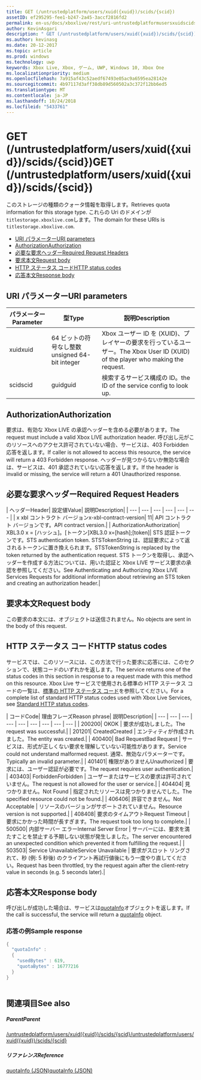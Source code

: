 ```yaml
---
title: GET (/untrustedplatform/users/xuid({xuid})/scids/{scid})
assetID: ef295295-fee1-b247-2a45-3accf2816fd2
permalink: en-us/docs/xboxlive/rest/uri-untrustedplatformusersxuidscidsscid-get.html
author: KevinAsgari
description: " GET (/untrustedplatform/users/xuid({xuid})/scids/{scid})"
ms.author: kevinasg
ms.date: 20-12-2017
ms.topic: article
ms.prod: windows
ms.technology: uwp
keywords: Xbox Live, Xbox, ゲーム, UWP, Windows 10, Xbox One
ms.localizationpriority: medium
ms.openlocfilehash: 7a915af43c52aedf67493e05ac9a6595ea28142e
ms.sourcegitcommit: 4b97117d3aff38db89d560502a3c372f12bb6ed5
ms.translationtype: MT
ms.contentlocale: ja-JP
ms.lasthandoff: 10/24/2018
ms.locfileid: "5433761"
---
```

# <a name="get-untrustedplatformusersxuidxuidscidsscid"></a><span data-ttu-id="a0904-104">GET (/untrustedplatform/users/xuid({xuid})/scids/{scid})</span><span class="sxs-lookup"><span data-stu-id="a0904-104">GET (/untrustedplatform/users/xuid({xuid})/scids/{scid})</span></span>
<span data-ttu-id="a0904-105">このストレージの種類のクォータ情報を取得します。</span><span class="sxs-lookup"><span data-stu-id="a0904-105">Retrieves quota information for this storage type.</span></span> <span data-ttu-id="a0904-106">これらの Uri のドメインが`titlestorage.xboxlive.com`します。</span><span class="sxs-lookup"><span data-stu-id="a0904-106">The domain for these URIs is `titlestorage.xboxlive.com`.</span></span>
 
  * [<span data-ttu-id="a0904-107">URI パラメーター</span><span class="sxs-lookup"><span data-stu-id="a0904-107">URI parameters</span></span>](#ID4EX)
  * [<span data-ttu-id="a0904-108">Authorization</span><span class="sxs-lookup"><span data-stu-id="a0904-108">Authorization</span></span>](#ID4ECB)
  * [<span data-ttu-id="a0904-109">必要な要求ヘッダー</span><span class="sxs-lookup"><span data-stu-id="a0904-109">Required Request Headers</span></span>](#ID4ENB)
  * [<span data-ttu-id="a0904-110">要求本文</span><span class="sxs-lookup"><span data-stu-id="a0904-110">Request body</span></span>](#ID4EWC)
  * [<span data-ttu-id="a0904-111">HTTP ステータス コード</span><span class="sxs-lookup"><span data-stu-id="a0904-111">HTTP status codes</span></span>](#ID4EBD)
  * [<span data-ttu-id="a0904-112">応答本文</span><span class="sxs-lookup"><span data-stu-id="a0904-112">Response body</span></span>](#ID4EUAAC)
 
<a id="ID4EX"></a>

 
## <a name="uri-parameters"></a><span data-ttu-id="a0904-113">URI パラメーター</span><span class="sxs-lookup"><span data-stu-id="a0904-113">URI parameters</span></span>
 
| <span data-ttu-id="a0904-114">パラメーター</span><span class="sxs-lookup"><span data-stu-id="a0904-114">Parameter</span></span>| <span data-ttu-id="a0904-115">型</span><span class="sxs-lookup"><span data-stu-id="a0904-115">Type</span></span>| <span data-ttu-id="a0904-116">説明</span><span class="sxs-lookup"><span data-stu-id="a0904-116">Description</span></span>| 
| --- | --- | --- | 
| <span data-ttu-id="a0904-117">xuid</span><span class="sxs-lookup"><span data-stu-id="a0904-117">xuid</span></span>| <span data-ttu-id="a0904-118">64 ビットの符号なし整数</span><span class="sxs-lookup"><span data-stu-id="a0904-118">unsigned 64-bit integer</span></span>| <span data-ttu-id="a0904-119">Xbox ユーザー ID を (XUID)、プレイヤーの要求を行っているユーザー。</span><span class="sxs-lookup"><span data-stu-id="a0904-119">The Xbox User ID (XUID) of the player who making the request.</span></span>| 
| <span data-ttu-id="a0904-120">scid</span><span class="sxs-lookup"><span data-stu-id="a0904-120">scid</span></span>| <span data-ttu-id="a0904-121">guid</span><span class="sxs-lookup"><span data-stu-id="a0904-121">guid</span></span>| <span data-ttu-id="a0904-122">検索するサービス構成の ID。</span><span class="sxs-lookup"><span data-stu-id="a0904-122">the ID of the service config to look up.</span></span>| 
  
<a id="ID4ECB"></a>

 
## <a name="authorization"></a><span data-ttu-id="a0904-123">Authorization</span><span class="sxs-lookup"><span data-stu-id="a0904-123">Authorization</span></span>
 
<span data-ttu-id="a0904-124">要求は、有効な Xbox LIVE の承認ヘッダーを含める必要があります。</span><span class="sxs-lookup"><span data-stu-id="a0904-124">The request must include a valid Xbox LIVE authorization header.</span></span> <span data-ttu-id="a0904-125">呼び出し元がこのリソースへのアクセス許可されていない場合、サービスは、403 Forbidden 応答を返します。</span><span class="sxs-lookup"><span data-stu-id="a0904-125">If caller is not allowed to access this resource, the service will return a 403 Forbidden response.</span></span> <span data-ttu-id="a0904-126">ヘッダーが見つからないか無効な場合は、サービスは、401 承認されていない応答を返します。</span><span class="sxs-lookup"><span data-stu-id="a0904-126">If the header is invalid or missing, the service will return a 401 Unauthorized response.</span></span> 
  
<a id="ID4ENB"></a>

 
## <a name="required-request-headers"></a><span data-ttu-id="a0904-127">必要な要求ヘッダー</span><span class="sxs-lookup"><span data-stu-id="a0904-127">Required Request Headers</span></span>
 
| <span data-ttu-id="a0904-128">ヘッダー</span><span class="sxs-lookup"><span data-stu-id="a0904-128">Header</span></span>| <span data-ttu-id="a0904-129">設定値</span><span class="sxs-lookup"><span data-stu-id="a0904-129">Value</span></span>| <span data-ttu-id="a0904-130">説明</span><span class="sxs-lookup"><span data-stu-id="a0904-130">Description</span></span>| 
| --- | --- | --- | --- | --- | --- | 
| <span data-ttu-id="a0904-131">x xbl コントラクト バージョン</span><span class="sxs-lookup"><span data-stu-id="a0904-131">x-xbl-contract-version</span></span>| <span data-ttu-id="a0904-132">1</span><span class="sxs-lookup"><span data-stu-id="a0904-132">1</span></span>| <span data-ttu-id="a0904-133">API コントラクト バージョンです。</span><span class="sxs-lookup"><span data-stu-id="a0904-133">API contract version.</span></span>| 
| <span data-ttu-id="a0904-134">Authorization</span><span class="sxs-lookup"><span data-stu-id="a0904-134">Authorization</span></span>| <span data-ttu-id="a0904-135">XBL3.0 x = [ハッシュ]。[トークン]</span><span class="sxs-lookup"><span data-stu-id="a0904-135">XBL3.0 x=[hash];[token]</span></span>| <span data-ttu-id="a0904-136">STS 認証トークンです。</span><span class="sxs-lookup"><span data-stu-id="a0904-136">STS authentication token.</span></span> <span data-ttu-id="a0904-137">STSTokenString は、認証要求によって返されるトークンに置き換えられます。</span><span class="sxs-lookup"><span data-stu-id="a0904-137">STSTokenString is replaced by the token returned by the authentication request.</span></span> <span data-ttu-id="a0904-138">STS トークンを取得し、承認ヘッダーを作成する方法については、用いた認証と Xbox LIVE サービス要求の承認を参照してください。</span><span class="sxs-lookup"><span data-stu-id="a0904-138">See Authenticating and Authorizing Xbox LIVE Services Requests for additional information about retrieving an STS token and creating an authorization header.</span></span>| 
  
<a id="ID4EWC"></a>

 
## <a name="request-body"></a><span data-ttu-id="a0904-139">要求本文</span><span class="sxs-lookup"><span data-stu-id="a0904-139">Request body</span></span>
 
<span data-ttu-id="a0904-140">この要求の本文には、オブジェクトは送信されません。</span><span class="sxs-lookup"><span data-stu-id="a0904-140">No objects are sent in the body of this request.</span></span>
  
<a id="ID4EBD"></a>

 
## <a name="http-status-codes"></a><span data-ttu-id="a0904-141">HTTP ステータス コード</span><span class="sxs-lookup"><span data-stu-id="a0904-141">HTTP status codes</span></span> 
 
<span data-ttu-id="a0904-142">サービスでは、このリソースには、この方法で行った要求に応答には、このセクションで、状態コードのいずれかを返します。</span><span class="sxs-lookup"><span data-stu-id="a0904-142">The service returns one of the status codes in this section in response to a request made with this method on this resource.</span></span> <span data-ttu-id="a0904-143">Xbox Live サービスで使用される標準の HTTP ステータス コードの一覧は、[標準の HTTP ステータス コード](../../additional/httpstatuscodes.md)を参照してください。</span><span class="sxs-lookup"><span data-stu-id="a0904-143">For a complete list of standard HTTP status codes used with Xbox Live Services, see [Standard HTTP status codes](../../additional/httpstatuscodes.md).</span></span>
 
| <span data-ttu-id="a0904-144">コード</span><span class="sxs-lookup"><span data-stu-id="a0904-144">Code</span></span>| <span data-ttu-id="a0904-145">理由フレーズ</span><span class="sxs-lookup"><span data-stu-id="a0904-145">Reason phrase</span></span>| <span data-ttu-id="a0904-146">説明</span><span class="sxs-lookup"><span data-stu-id="a0904-146">Description</span></span>| 
| --- | --- | --- | --- | --- | --- | --- | --- | --- | 
| <span data-ttu-id="a0904-147">200</span><span class="sxs-lookup"><span data-stu-id="a0904-147">200</span></span>| <span data-ttu-id="a0904-148">OK</span><span class="sxs-lookup"><span data-stu-id="a0904-148">OK</span></span> | <span data-ttu-id="a0904-149">要求が成功しました。</span><span class="sxs-lookup"><span data-stu-id="a0904-149">The request was successful.</span></span>| 
| <span data-ttu-id="a0904-150">201</span><span class="sxs-lookup"><span data-stu-id="a0904-150">201</span></span>| <span data-ttu-id="a0904-151">Created</span><span class="sxs-lookup"><span data-stu-id="a0904-151">Created</span></span> | <span data-ttu-id="a0904-152">エンティティが作成されました。</span><span class="sxs-lookup"><span data-stu-id="a0904-152">The entity was created.</span></span>| 
| <span data-ttu-id="a0904-153">400</span><span class="sxs-lookup"><span data-stu-id="a0904-153">400</span></span>| <span data-ttu-id="a0904-154">Bad Request</span><span class="sxs-lookup"><span data-stu-id="a0904-154">Bad Request</span></span> | <span data-ttu-id="a0904-155">サービスは、形式が正しくない要求を理解していない可能性があります。</span><span class="sxs-lookup"><span data-stu-id="a0904-155">Service could not understand malformed request.</span></span> <span data-ttu-id="a0904-156">通常、無効なパラメーターです。</span><span class="sxs-lookup"><span data-stu-id="a0904-156">Typically an invalid parameter.</span></span>| 
| <span data-ttu-id="a0904-157">401</span><span class="sxs-lookup"><span data-stu-id="a0904-157">401</span></span>| <span data-ttu-id="a0904-158">権限がありません</span><span class="sxs-lookup"><span data-stu-id="a0904-158">Unauthorized</span></span> | <span data-ttu-id="a0904-159">要求には、ユーザー認証が必要です。</span><span class="sxs-lookup"><span data-stu-id="a0904-159">The request requires user authentication.</span></span>| 
| <span data-ttu-id="a0904-160">403</span><span class="sxs-lookup"><span data-stu-id="a0904-160">403</span></span>| <span data-ttu-id="a0904-161">Forbidden</span><span class="sxs-lookup"><span data-stu-id="a0904-161">Forbidden</span></span> | <span data-ttu-id="a0904-162">ユーザーまたはサービスの要求は許可されていません。</span><span class="sxs-lookup"><span data-stu-id="a0904-162">The request is not allowed for the user or service.</span></span>| 
| <span data-ttu-id="a0904-163">404</span><span class="sxs-lookup"><span data-stu-id="a0904-163">404</span></span>| <span data-ttu-id="a0904-164">見つかりません。</span><span class="sxs-lookup"><span data-stu-id="a0904-164">Not Found</span></span> | <span data-ttu-id="a0904-165">指定されたリソースは見つかりませんでした。</span><span class="sxs-lookup"><span data-stu-id="a0904-165">The specified resource could not be found.</span></span>| 
| <span data-ttu-id="a0904-166">406</span><span class="sxs-lookup"><span data-stu-id="a0904-166">406</span></span>| <span data-ttu-id="a0904-167">許容できません。</span><span class="sxs-lookup"><span data-stu-id="a0904-167">Not Acceptable</span></span> | <span data-ttu-id="a0904-168">リソースのバージョンがサポートされていません。</span><span class="sxs-lookup"><span data-stu-id="a0904-168">Resource version is not supported.</span></span>| 
| <span data-ttu-id="a0904-169">408</span><span class="sxs-lookup"><span data-stu-id="a0904-169">408</span></span>| <span data-ttu-id="a0904-170">要求のタイムアウト</span><span class="sxs-lookup"><span data-stu-id="a0904-170">Request Timeout</span></span> | <span data-ttu-id="a0904-171">要求にかかった時間が長すぎます。</span><span class="sxs-lookup"><span data-stu-id="a0904-171">The request took too long to complete.</span></span>| 
| <span data-ttu-id="a0904-172">500</span><span class="sxs-lookup"><span data-stu-id="a0904-172">500</span></span>| <span data-ttu-id="a0904-173">内部サーバー エラー</span><span class="sxs-lookup"><span data-stu-id="a0904-173">Internal Server Error</span></span> | <span data-ttu-id="a0904-174">サーバーには、要求を満たすことを禁止する予期しない状態が発生しました。</span><span class="sxs-lookup"><span data-stu-id="a0904-174">The server encountered an unexpected condition which prevented it from fulfilling the request.</span></span>| 
| <span data-ttu-id="a0904-175">503</span><span class="sxs-lookup"><span data-stu-id="a0904-175">503</span></span>| <span data-ttu-id="a0904-176">Service Unavailable</span><span class="sxs-lookup"><span data-stu-id="a0904-176">Service Unavailable</span></span> | <span data-ttu-id="a0904-177">要求がスロット リングされて、秒 (例: 5 秒後) のクライアント再試行値後にもう一度やり直してください。</span><span class="sxs-lookup"><span data-stu-id="a0904-177">Request has been throttled, try the request again after the client-retry value in seconds (e.g. 5 seconds later).</span></span>| 
  
<a id="ID4EUAAC"></a>

 
## <a name="response-body"></a><span data-ttu-id="a0904-178">応答本文</span><span class="sxs-lookup"><span data-stu-id="a0904-178">Response body</span></span>
 
<span data-ttu-id="a0904-179">呼び出しが成功した場合は、サービスは[quotaInfo](../../json/json-quota.md)オブジェクトを返します。</span><span class="sxs-lookup"><span data-stu-id="a0904-179">If the call is successful, the service will return a [quotaInfo](../../json/json-quota.md) object.</span></span>
 
<a id="ID4ECBAC"></a>

 
### <a name="sample-response"></a><span data-ttu-id="a0904-180">応答の例</span><span class="sxs-lookup"><span data-stu-id="a0904-180">Sample response</span></span>
 

```cpp
{
  "quotaInfo" :
  {
    "usedBytes" : 619,
    "quotaBytes" : 16777216
  }
}
         
```

   
<a id="ID4EOBAC"></a>

 
## <a name="see-also"></a><span data-ttu-id="a0904-181">関連項目</span><span class="sxs-lookup"><span data-stu-id="a0904-181">See also</span></span>
 
<a id="ID4EQBAC"></a>

 
##### <a name="parent"></a><span data-ttu-id="a0904-182">Parent</span><span class="sxs-lookup"><span data-stu-id="a0904-182">Parent</span></span> 

[<span data-ttu-id="a0904-183">/untrustedplatform/users/xuid({xuid})/scids/{scid}</span><span class="sxs-lookup"><span data-stu-id="a0904-183">/untrustedplatform/users/xuid({xuid})/scids/{scid}</span></span>](uri-untrustedplatformusersxuidscidsscid.md)

  
<a id="ID4E1BAC"></a>

 
##### <a name="reference"></a><span data-ttu-id="a0904-184">リファレンス</span><span class="sxs-lookup"><span data-stu-id="a0904-184">Reference</span></span> 

[<span data-ttu-id="a0904-185">quotaInfo (JSON)</span><span class="sxs-lookup"><span data-stu-id="a0904-185">quotaInfo (JSON)</span></span>](../../json/json-quota.md)

   